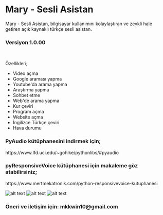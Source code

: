 # Mary - Sesli Asistan
Mary - Sesli Asistan, bilgisayar kullanımını kolaylaştıran ve zevkli hale getiren açık kaynaklı türkçe sesli asistan.
</br>
<h3>Versiyon 1.0.00</h3>
</br>

Özellikleri;
<ul>
  <li>Video açma</li>
  <li>Google araması yapma</li>
  <li>Youtube'da arama yapma</li>
  <li>Araştırma yapma</li>
  <li>Sohbet etme</li>
  <li>Web'de arama yapma</li>
  <li>Kur çeviri</li>
  <li>Program açma</li>
  <li>Website açma</li>
  <li>İngilizce Türkçe çeviri</li>
  <li>Hava durumu</li>
</ul>
<h3>PyAudio kütüphanesini indirmek için; </h3>
https://www.lfd.uci.edu/~gohlke/pythonlibs/#pyaudio
</br>

<h3>pyResponsiveVoice kütüphanesi için makaleme göz atabilirsiniz; </h3>
https://www.mertmekatronik.com/python-responsivevoice-kutuphanesi
</br>

![alt text](https://i.hizliresim.com/DU4OAs.png)
![alt text](https://i.hizliresim.com/KgUN39.png)
![alt text](https://i.hizliresim.com/e0GEUc.png)
<h3>Öneri ve iletişim için: mkkwin10@gmail.com</h3>
